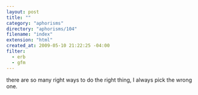 ```yaml
---
layout: post
title: ""
category: "aphorisms"
directory: "aphorisms/104"
filename: "index"
extension: "html"
created_at: 2009-05-10 21:22:25 -04:00
filter:
  - erb
  - gfm
---
```


there are so many right ways to do the right thing, I always pick the wrong one.
